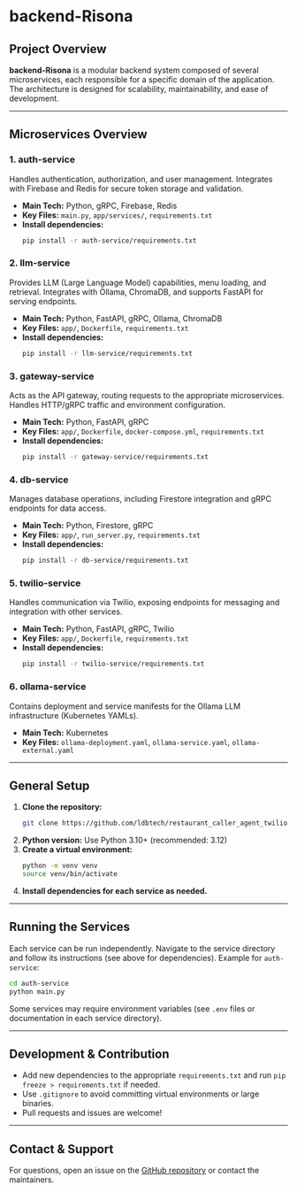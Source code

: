 # backend-Risona

## Project Overview

**backend-Risona** is a modular backend system composed of several microservices, each responsible for a specific domain of the application. The architecture is designed for scalability, maintainability, and ease of development.

---

## Microservices Overview

### 1. auth-service
Handles authentication, authorization, and user management. Integrates with Firebase and Redis for secure token storage and validation.
- **Main Tech:** Python, gRPC, Firebase, Redis
- **Key Files:** `main.py`, `app/services/`, `requirements.txt`
- **Install dependencies:**
  ```bash
  pip install -r auth-service/requirements.txt
  ```

### 2. llm-service
Provides LLM (Large Language Model) capabilities, menu loading, and retrieval. Integrates with Ollama, ChromaDB, and supports FastAPI for serving endpoints.
- **Main Tech:** Python, FastAPI, gRPC, Ollama, ChromaDB
- **Key Files:** `app/`, `Dockerfile`, `requirements.txt`
- **Install dependencies:**
  ```bash
  pip install -r llm-service/requirements.txt
  ```

### 3. gateway-service
Acts as the API gateway, routing requests to the appropriate microservices. Handles HTTP/gRPC traffic and environment configuration.
- **Main Tech:** Python, FastAPI, gRPC
- **Key Files:** `app/`, `Dockerfile`, `docker-compose.yml`, `requirements.txt`
- **Install dependencies:**
  ```bash
  pip install -r gateway-service/requirements.txt
  ```

### 4. db-service
Manages database operations, including Firestore integration and gRPC endpoints for data access.
- **Main Tech:** Python, Firestore, gRPC
- **Key Files:** `app/`, `run_server.py`, `requirements.txt`
- **Install dependencies:**
  ```bash
  pip install -r db-service/requirements.txt
  ```

### 5. twilio-service
Handles communication via Twilio, exposing endpoints for messaging and integration with other services.
- **Main Tech:** Python, FastAPI, gRPC, Twilio
- **Key Files:** `app/`, `Dockerfile`, `requirements.txt`
- **Install dependencies:**
  ```bash
  pip install -r twilio-service/requirements.txt
  ```

### 6. ollama-service
Contains deployment and service manifests for the Ollama LLM infrastructure (Kubernetes YAMLs).
- **Main Tech:** Kubernetes
- **Key Files:** `ollama-deployment.yaml`, `ollama-service.yaml`, `ollama-external.yaml`

---

## General Setup

1. **Clone the repository:**
   ```bash
   git clone https://github.com/ldbtech/restaurant_caller_agent_twilio.git
   ```
2. **Python version:** Use Python 3.10+ (recommended: 3.12)
3. **Create a virtual environment:**
   ```bash
   python -m venv venv
   source venv/bin/activate
   ```
4. **Install dependencies for each service as needed.**

---

## Running the Services

Each service can be run independently. Navigate to the service directory and follow its instructions (see above for dependencies). Example for `auth-service`:

```bash
cd auth-service
python main.py
```

Some services may require environment variables (see `.env` files or documentation in each service directory).

---

## Development & Contribution

- Add new dependencies to the appropriate `requirements.txt` and run `pip freeze > requirements.txt` if needed.
- Use `.gitignore` to avoid committing virtual environments or large binaries.
- Pull requests and issues are welcome!

---

## Contact & Support

For questions, open an issue on the [GitHub repository](https://github.com/ldbtech/restaurant_caller_agent_twilio.git) or contact the maintainers.

